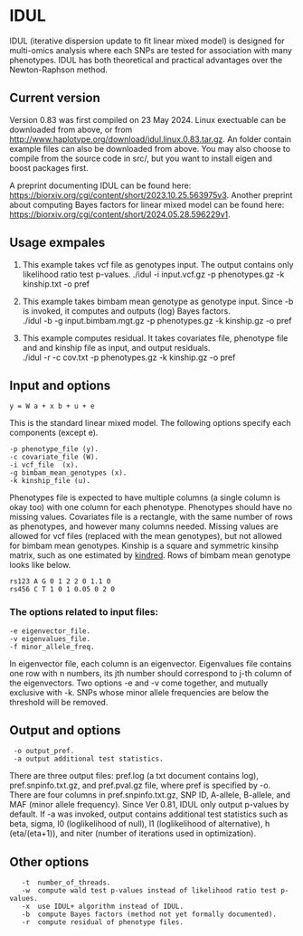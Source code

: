 # IDUL
IDUL (iterative dispersion update to fit linear mixed model) is designed for multi-omics analysis where each SNPs are tested for association with many phenotypes. IDUL has both theoretical and practical advantages over the Newton-Raphson method. 

## Current version 
Version 0.83 was first compiled on 23 May 2024. Linux exectuable can be downloaded from above, or from http://www.haplotype.org/download/idul.linux.0.83.tar.gz. An folder contain example files can also be downloaded from above. You may also choose to compile from the source code in src/, but you want to install eigen and boost packages first. 

A preprint documenting IDUL can be found here: https://biorxiv.org/cgi/content/short/2023.10.25.563975v3. Another preprint about computing Bayes factors for linear mixed model can be found here: https://biorxiv.org/cgi/content/short/2024.05.28.596229v1. 

## Usage exmpales  
1) This example takes vcf file as genotypes input.  The output contains only likelihood ratio test p-values.
       ./idul -i input.vcf.gz -p phenotypes.gz -k kinship.txt -o pref 

2) This example takes bimbam mean genotype as genotype input. Since -b is invoked, it computes and outputs (log) Bayes factors.  
       ./idul -b -g input.bimbam.mgt.gz -p phenotypes.gz -k kinship.gz -o pref  

3) This example computes residual. It takes covariates file, phenotype file and and kinship file as input, and output residuals.  
       ./idul -r -c cov.txt -p phenotypes.gz -k kinship.gz -o pref
    
## Input and options  
    y = W a + x b + u + e 
This is the standard linear mixed model. The following options specify each components (except e). 

    -p phenotype_file (y). 
    -c covariate_file (W). 
    -i vcf_file  (x).  
    -g bimbam_mean_genotypes (x). 
    -k kinship_file (u).  
  
Phenotypes file is expected to have multiple columns (a single column is okay too) with one column for each phenotype. Phenotypes should have no missing values. Covariates file is a rectangle, with the same number of rows as phenotypes, and however many columns needed. Missing values are allowed for vcf files (replaced with the mean genotypes), but not allowed for bimbam mean genotypes. Kinship is a square and symmetric kinsihp matrix, such as one estimated by [kindred](https://github.com/haplotype/kindred). Rows of bimbam mean genotype looks like below. 

    rs123 A G 0 1 2 2 0 1.1 0 
    rs456 C T 1 0 1 0.05 0 2 0 
  
### The options related to input files: 

    -e eigenvector_file.   
    -v eigenvalues_file.  
    -f minor_allele_freq. 
  
In eigenvector file, each column is an eigenvector. Eigenvalues file contains one row with n numbers, its jth number should correspond to j-th column of the eigenvectors. Two options -e and -v come together, and mutually exclusive with -k. 
SNPs whose minor allele frequencies are below the threshold will be removed. 

## Output and options

     -o output_pref. 
     -a output additional test statistics. 
    
There are three output files: pref.log (a txt document contains log), pref.snpinfo.txt.gz, and pref.pval.gz file, where pref is specified by -o. 
There are four columns in pref.snpinfo.txt.gz, SNP ID, A-allele, B-allele, and MAF (minor allele frequency). 
Since Ver 0.81, IDUL only output p-values by default.  If -a was invoked, output contains additional test statistics such as beta, sigma, l0 (loglikelihood of null), l1 (loglikelihood of alternative), h (eta/(eta+1)), and niter (number of iterations used in optimization).  


## Other options
       -t  number_of_threads.  
       -w  compute wald test p-values instead of likelihood ratio test p-values. 
       -x  use IDUL+ algorithm instead of IDUL. 
       -b  compute Bayes factors (method not yet formally documented). 
       -r  compute residual of phenotype files. 

